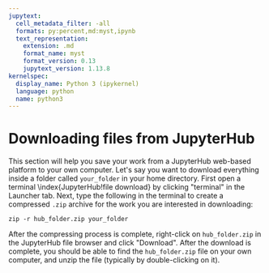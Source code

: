 ```yaml
---
jupytext:
  cell_metadata_filter: -all
  formats: py:percent,md:myst,ipynb
  text_representation:
    extension: .md
    format_name: myst
    format_version: 0.13
    jupytext_version: 1.13.8
kernelspec:
  display_name: Python 3 (ipykernel)
  language: python
  name: python3
---
```


# Downloading files from JupyterHub 

This section will help you
save your work from a JupyterHub web-based platform to your own computer. 
Let's say you want to download everything inside a folder called `your_folder`
in your home directory.
First open a terminal \index{JupyterHub!file download} by clicking "terminal" in the Launcher tab. 
Next, type the following in the terminal to create a 
compressed `.zip` archive for the work you are interested in downloading:

```
zip -r hub_folder.zip your_folder
```

After the compressing process is complete, right-click on `hub_folder.zip`
in the JupyterHub file browser
and click "Download". After the download is complete, you should be 
able to find the `hub_folder.zip` file on your own computer,
and unzip the file (typically by double-clicking on it).
